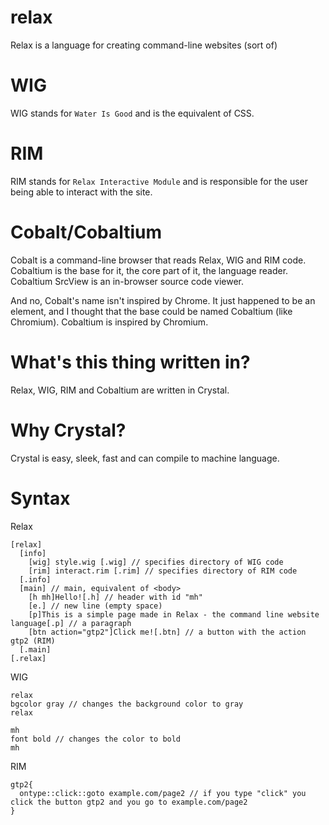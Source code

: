 # relax
Relax is a language for creating command-line websites (sort of)

# WIG
WIG stands for `Water Is Good` and is the equivalent of CSS.

# RIM
RIM stands for `Relax Interactive Module` and is responsible for the user being able to interact with the site.

# Cobalt/Cobaltium
Cobalt is a command-line browser that reads Relax, WIG and RIM code.
Cobaltium is the base for it, the core part of it, the language reader.
Cobaltium SrcView is an in-browser source code viewer.

And no, Cobalt's name isn't inspired by Chrome. It just happened to be an element, and I thought that the base could be named Cobaltium (like Chromium). Cobaltium is inspired by Chromium.
# What's this thing written in?
Relax, WIG, RIM and Cobaltium are written in Crystal.

# Why Crystal?
Crystal is easy, sleek, fast and can compile to machine language.

# Syntax
Relax
```
[relax]
  [info]
    [wig] style.wig [.wig] // specifies directory of WIG code
    [rim] interact.rim [.rim] // specifies directory of RIM code
  [.info]
  [main] // main, equivalent of <body>
    [h mh]Hello![.h] // header with id "mh"
    [e.] // new line (empty space)
    [p]This is a simple page made in Relax - the command line website language[.p] // a paragraph
    [btn action="gtp2"]Click me![.btn] // a button with the action gtp2 (RIM)
  [.main]
[.relax]
```
WIG
```
relax
bgcolor gray // changes the background color to gray
relax

mh
font bold // changes the color to bold
mh
```
RIM
```
gtp2{
  ontype::click::goto example.com/page2 // if you type "click" you click the button gtp2 and you go to example.com/page2
}
```
